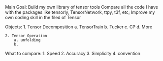 Main Goal: 
    Build my own library of tensor tools
    Compare all the code I have with the packages like tensorly, TensorNetwork, ttpy, t3f, etc; 
    Improve my own coding skill in the filed of Tensor

Objects:
    1. Tensor Decomposition
        a. TensorTrain
        b. Tucker
        c. CP
        d. More

    2. Tensor Operation
        a. unfolding
        b. 
    
    

What to compare:
    1. Speed
    2. Accuracy
    3. Simplicity
    4. convention
